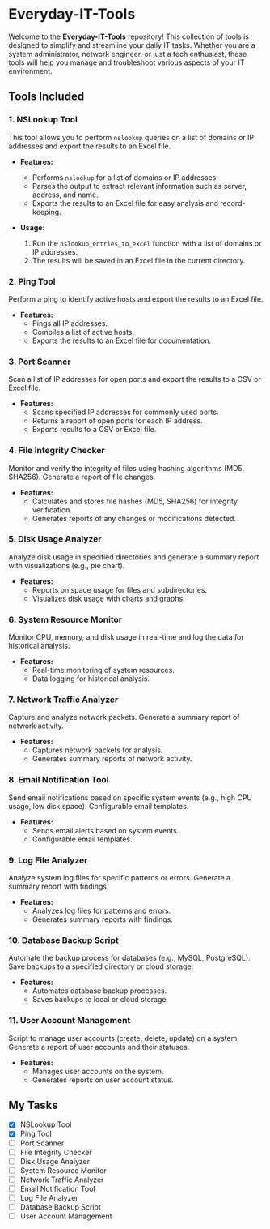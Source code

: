# Everyday-IT-Tools

Welcome to the **Everyday-IT-Tools** repository! This collection of tools is designed to simplify and streamline your daily IT tasks. Whether you are a system administrator, network engineer, or just a tech enthusiast, these tools will help you manage and troubleshoot various aspects of your IT environment.

## Tools Included

### 1. NSLookup Tool

This tool allows you to perform `nslookup` queries on a list of domains or IP addresses and export the results to an Excel file.

- **Features:**
  - Performs `nslookup` for a list of domains or IP addresses.
  - Parses the output to extract relevant information such as server, address, and name.
  - Exports the results to an Excel file for easy analysis and record-keeping.

- **Usage:**
  1. Run the `nslookup_entries_to_excel` function with a list of domains or IP addresses.
  2. The results will be saved in an Excel file in the current directory.

### 2. Ping Tool

Perform a ping to identify active hosts and export the results to an Excel file.

- **Features:**
  - Pings all IP addresses.
  - Compiles a list of active hosts.
  - Exports the results to an Excel file for documentation.

### 3. Port Scanner

Scan a list of IP addresses for open ports and export the results to a CSV or Excel file.

- **Features:**
  - Scans specified IP addresses for commonly used ports.
  - Returns a report of open ports for each IP address.
  - Exports results to a CSV or Excel file.

### 4. File Integrity Checker

Monitor and verify the integrity of files using hashing algorithms (MD5, SHA256). Generate a report of file changes.

- **Features:**
  - Calculates and stores file hashes (MD5, SHA256) for integrity verification.
  - Generates reports of any changes or modifications detected.

### 5. Disk Usage Analyzer

Analyze disk usage in specified directories and generate a summary report with visualizations (e.g., pie chart).

- **Features:**
  - Reports on space usage for files and subdirectories.
  - Visualizes disk usage with charts and graphs.

### 6. System Resource Monitor

Monitor CPU, memory, and disk usage in real-time and log the data for historical analysis.

- **Features:**
  - Real-time monitoring of system resources.
  - Data logging for historical analysis.

### 7. Network Traffic Analyzer

Capture and analyze network packets. Generate a summary report of network activity.

- **Features:**
  - Captures network packets for analysis.
  - Generates summary reports of network activity.

### 8. Email Notification Tool

Send email notifications based on specific system events (e.g., high CPU usage, low disk space). Configurable email templates.

- **Features:**
  - Sends email alerts based on system events.
  - Configurable email templates.

### 9. Log File Analyzer

Analyze system log files for specific patterns or errors. Generate a summary report with findings.

- **Features:**
  - Analyzes log files for patterns and errors.
  - Generates summary reports with findings.

### 10. Database Backup Script

Automate the backup process for databases (e.g., MySQL, PostgreSQL). Save backups to a specified directory or cloud storage.

- **Features:**
  - Automates database backup processes.
  - Saves backups to local or cloud storage.

### 11. User Account Management

Script to manage user accounts (create, delete, update) on a system. Generate a report of user accounts and their statuses.

- **Features:**
  - Manages user accounts on the system.
  - Generates reports on user account status.

## My Tasks

- [x] NSLookup Tool
- [x] Ping Tool
- [ ] Port Scanner
- [ ] File Integrity Checker
- [ ] Disk Usage Analyzer
- [ ] System Resource Monitor
- [ ] Network Traffic Analyzer
- [ ] Email Notification Tool
- [ ] Log File Analyzer
- [ ] Database Backup Script
- [ ] User Account Management
